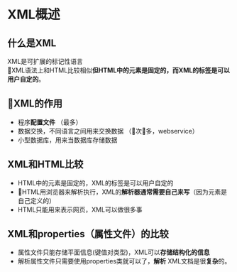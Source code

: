 # XML概述   

## 什么是XML   

XML是可扩展的标记性语言  
XML语法上和HTML比较相似**但HTML中的元素是固定的，而XML的标签是可以用户自定的**。  

## XML的作用  
* 程序**配置文件**  （最多）
* 数据交换，不同语言之间用来交换数据 （次多，webservice）
* 小型数据库，用来当数据库存储数据

## XML和HTML比较  
* HTML中的元素是固定的，XML的标签是可以用户自定的
* HTML用浏览器来解析执行，XML的**解析器通常需要自己来写**（因为元素是自己定义的）
* HTML只能用来表示网页，XML可以做很多事

## XML和properties（属性文件）的比较 
* 属性文件只能存储平面信息(键值对类型)，XML可以**存储结构化的信息**    
* 解析属性文件只需要使用properties类就可以了，**解析** XML文档是很**复杂**的。  





